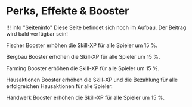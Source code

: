 # Perks, Effekte & Booster

!!! info "Seiteninfo" 
      Diese Seite befindet sich noch im Aufbau. Der Beitrag wird bald verfügbar sein!


Fischer
Booster erhöhen die Skill-XP für alle Spieler um 15 %.

Bergbau
Booster erhöhen die Skill-XP für alle Spieler um 15 %.

Farming
Booster erhöhen die Skill-XP für alle Spieler um 15 %.

Hausaktionen
Booster erhöhen die Skill-XP und die Bezahlung für alle erfolgreichen Hausaktionen für alle Spieler.

Handwerk
Booster erhöhen die Skill-XP für alle Spieler um 15 %.

